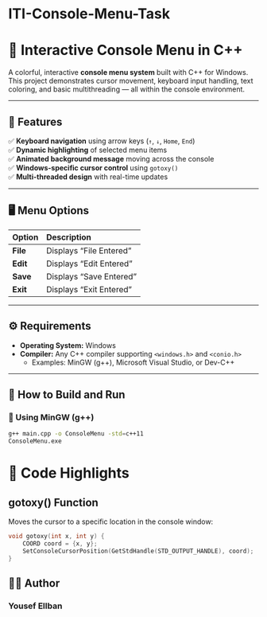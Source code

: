 # ITI-Console-Menu-Task
# 🎨 Interactive Console Menu in C++

A colorful, interactive **console menu system** built with C++ for Windows.  
This project demonstrates cursor movement, keyboard input handling, text coloring, and basic multithreading — all within the console environment.

---

## 🚀 Features

✅ **Keyboard navigation** using arrow keys (`↑`, `↓`, `Home`, `End`)  
✅ **Dynamic highlighting** of selected menu items  
✅ **Animated background message** moving across the console  
✅ **Windows-specific cursor control** using `gotoxy()`  
✅ **Multi-threaded design** with real-time updates  

---

## 🖥️ Menu Options

| Option | Description |
|:--------|:-------------|
| **File** | Displays “File Entered” |
| **Edit** | Displays “Edit Entered” |
| **Save** | Displays “Save Entered” |
| **Exit** | Displays “Exit Entered” |

---

## ⚙️ Requirements

- **Operating System:** Windows  
- **Compiler:** Any C++ compiler supporting `<windows.h>` and `<conio.h>`  
  - Examples: MinGW (g++), Microsoft Visual Studio, or Dev-C++  

---

## 🧩 How to Build and Run

### 🔧 Using MinGW (g++)
```bash
g++ main.cpp -o ConsoleMenu -std=c++11
ConsoleMenu.exe
```

# 🧵 Code Highlights

##  gotoxy() Function  
Moves the cursor to a specific location in the console window:  

```cpp
void gotoxy(int x, int y) {
    COORD coord = {x, y};
    SetConsoleCursorPosition(GetStdHandle(STD_OUTPUT_HANDLE), coord);
}
```


## 🧑‍💻 Author
### Yousef Ellban
